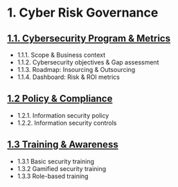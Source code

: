 # 1. Cyber Risk Governance

## [1.1. Cybersecurity Program & Metrics](1-1-program-and-metrics.md)

* 1.1.1. Scope & Business context 
* 1.1.2. Cybersecurity objectives & Gap assessment 
* 1.1.3. Roadmap: Insourcing & Outsourcing 
* 1.1.4. Dashboard: Risk & ROI metrics

## [1.2 Policy & Compliance](1-2-policy-and-compliance.md)

* 1.2.1. Information security policy
* 1.2.2. Information security controls

## [1.3 Training & Awareness](1-3-training-and-awareness.md)

* 1.3.1 Basic security training
* 1.3.2 Gamified security training
* 1.3.3 Role-based training

